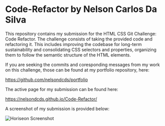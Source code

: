 # Code-Refactor by Nelson Carlos Da Silva

This repository contains my submission for the HTML CSS Git Challenge: Code Refactor. The challenge consists of taking the provided code and refactoring it. This includes improving the codebase for long-term sustainability and consolidating CSS selectors and properties, organizing them to follow the semantic structure of the HTML elements.

If you are seeking the commits and coresponding messages from my work on this challenge, those can be found at my portfolio repository, here:

https://github.com/nelsondcds/portfolio

The active page for my submission can be found here:

https://nelsondcds.github.io/Code-Refactor/

A screenshot of my submission is provided below:

![Horiseon Screenshot](./assets/images/screenshot.png?raw=true "Horiseon Screenshot")

